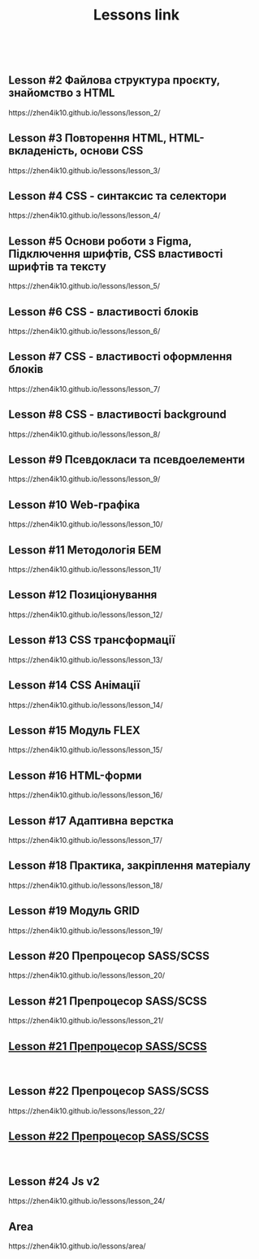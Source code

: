 <h1 align="center">Lessons link</h1>
<br>
<br>
<br>
<h2>Lesson #2 Файлова структура проєкту, знайомство з HTML</h2>
https://zhen4ik10.github.io/lessons/lesson_2/
<br>
<h2>Lesson #3 Повторення HTML, HTML-вкладеність, основи CSS</h2>
https://zhen4ik10.github.io/lessons/lesson_3/
<br>
<h2>Lesson #4 CSS - синтаксис та селектори</h2>
https://zhen4ik10.github.io/lessons/lesson_4/
<br>
<h2>Lesson #5 Основи роботи з Figma, Підключення шрифтів, CSS властивості шрифтів та тексту</h2>
https://zhen4ik10.github.io/lessons/lesson_5/
<br>
<h2>Lesson #6 CSS - властивості блоків</h2>
https://zhen4ik10.github.io/lessons/lesson_6/
<br>
<h2>Lesson #7 CSS - властивості оформлення блоків</h2>
https://zhen4ik10.github.io/lessons/lesson_7/
<br>
<h2>Lesson #8 CSS - властивості background</h2>
https://zhen4ik10.github.io/lessons/lesson_8/
<br>
<h2>Lesson #9 Псевдокласи та псевдоелементи</h2>
https://zhen4ik10.github.io/lessons/lesson_9/
<br>
<h2>Lesson #10 Web-графіка</h2>
https://zhen4ik10.github.io/lessons/lesson_10/
<br>
<h2>Lesson #11 Методологія БЕМ</h2>
https://zhen4ik10.github.io/lessons/lesson_11/
<br>
<h2>Lesson #12 Позиціонування</h2>
https://zhen4ik10.github.io/lessons/lesson_12/
<br>
<h2>Lesson #13 CSS трансформації</h2>
https://zhen4ik10.github.io/lessons/lesson_13/
<br>
<h2>Lesson #14 CSS Анімації</h2>
https://zhen4ik10.github.io/lessons/lesson_14/
<br>
<h2>Lesson #15 Модуль FLEX</h2>
https://zhen4ik10.github.io/lessons/lesson_15/
<br>
<h2>Lesson #16 HTML-форми</h2>
https://zhen4ik10.github.io/lessons/lesson_16/
<br>
<h2>Lesson #17 Адаптивна верстка</h2>
https://zhen4ik10.github.io/lessons/lesson_17/
<br>
<h2>Lesson #18 Практика, закріплення матеріалу</h2>
https://zhen4ik10.github.io/lessons/lesson_18/
<br>
<h2>Lesson #19 Модуль GRID</h2>
https://zhen4ik10.github.io/lessons/lesson_19/
<br>
<h2>Lesson #20 Препроцесор SASS/SCSS</h2>
https://zhen4ik10.github.io/lessons/lesson_20/
<br>
<h2>Lesson #21 Препроцесор SASS/SCSS</h2>
https://zhen4ik10.github.io/lessons/lesson_21/
<br>
<h2>
  <a href="https://zhen4ik10.github.io/lessons/lesson_21">
      Lesson #21 Препроцесор SASS/SCSS
  </a>
</h2>
<br>
<h2>Lesson #22 Препроцесор SASS/SCSS</h2>
https://zhen4ik10.github.io/lessons/lesson_22/
<br>
<h2>
  <a href="https://zhen4ik10.github.io/lessons/lesson_22">
      Lesson #22 Препроцесор SASS/SCSS
  </a>
</h2>
<br>
<h2>Lesson #24 Js v2</h2>
https://zhen4ik10.github.io/lessons/lesson_24/
<br>
<h2>Area</h2>
https://zhen4ik10.github.io/lessons/area/
<br>
